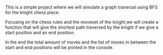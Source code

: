 This is a simple project where we will simulate a graph traversal using BFS for the knight chess piece.

Focusing on the chess rules and the moveset of the knight,we will create a function that will give the shortest path traversed by the knight if we give a start position and an end position.

In the end the total amount of moves and the list of moves in between the start and end positions will be printed in the console.
